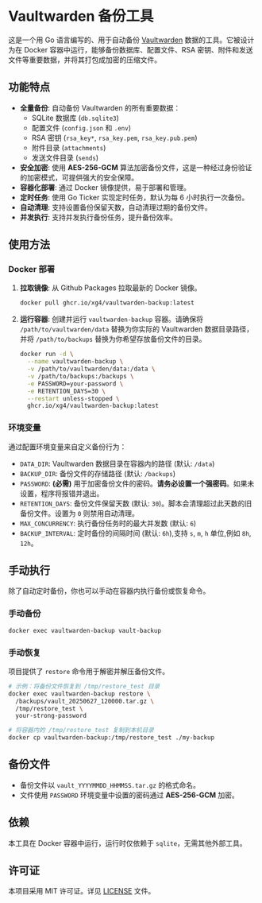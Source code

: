 # Vaultwarden 备份工具

这是一个用 Go 语言编写的、用于自动备份 [Vaultwarden](https://github.com/dani-garcia/vaultwarden) 数据的工具。它被设计为在 Docker 容器中运行，能够备份数据库、配置文件、RSA 密钥、附件和发送文件等重要数据，并将其打包成加密的压缩文件。

## 功能特点

- **全量备份**: 自动备份 Vaultwarden 的所有重要数据：
  - SQLite 数据库 (`db.sqlite3`)
  - 配置文件 (`config.json` 和 `.env`)
  - RSA 密钥 (`rsa_key*`, `rsa_key.pem`, `rsa_key.pub.pem`)
  - 附件目录 (`attachments`)
  - 发送文件目录 (`sends`)
- **安全加密**: 使用 **AES-256-GCM** 算法加密备份文件，这是一种经过身份验证的加密模式，可提供强大的安全保障。
- **容器化部署**: 通过 Docker 镜像提供，易于部署和管理。
- **定时任务**: 使用 Go Ticker 实现定时任务，默认为每 6 小时执行一次备份。
- **自动清理**: 支持设置备份保留天数，自动清理过期的备份文件。
- **并发执行**: 支持并发执行备份任务，提升备份效率。

## 使用方法

### Docker 部署

1.  **拉取镜像**:
    从 Github Packages 拉取最新的 Docker 镜像。

    ```bash
    docker pull ghcr.io/xg4/vaultwarden-backup:latest
    ```

2.  **运行容器**:
    创建并运行 `vaultwarden-backup` 容器。请确保将 `/path/to/vaultwarden/data` 替换为你实际的 Vaultwarden 数据目录路径，并将 `/path/to/backups` 替换为你希望存放备份文件的目录。

    ```bash
    docker run -d \
      --name vaultwarden-backup \
      -v /path/to/vaultwarden/data:/data \
      -v /path/to/backups:/backups \
      -e PASSWORD=your-password \
      -e RETENTION_DAYS=30 \
      --restart unless-stopped \
      ghcr.io/xg4/vaultwarden-backup:latest
    ```

### 环境变量

通过配置环境变量来自定义备份行为：

- `DATA_DIR`: Vaultwarden 数据目录在容器内的路径 (默认: `/data`)
- `BACKUP_DIR`: 备份文件的存储路径 (默认: `/backups`)
- `PASSWORD`: **(必需)** 用于加密备份文件的密码。**请务必设置一个强密码**。如果未设置，程序将报错并退出。
- `RETENTION_DAYS`: 备份文件保留天数 (默认: `30`)。脚本会清理超过此天数的旧备份文件。设置为 `0` 则禁用自动清理。
- `MAX_CONCURRENCY`: 执行备份任务时的最大并发数 (默认: `6`)
- `BACKUP_INTERVAL`: 定时备份的间隔时间 (默认: `6h`),支持 `s`, `m`, `h` 单位,例如 `8h`, `12h`。

## 手动执行

除了自动定时备份，你也可以手动在容器内执行备份或恢复命令。

### 手动备份

```bash
docker exec vaultwarden-backup vault-backup
```

### 手动恢复

项目提供了 `restore` 命令用于解密并解压备份文件。

```bash
# 示例：将备份文件恢复到 /tmp/restore_test 目录
docker exec vaultwarden-backup restore \
  /backups/vault_20250627_120000.tar.gz \
  /tmp/restore_test \
  your-strong-password

# 将容器内的 /tmp/restore_test 复制到本机目录
docker cp vaultwarden-backup:/tmp/restore_test ./my-backup
```

## 备份文件

- 备份文件以 `vault_YYYYMMDD_HHMMSS.tar.gz` 的格式命名。
- 文件使用 `PASSWORD` 环境变量中设置的密码通过 **AES-256-GCM** 加密。

## 依赖

本工具在 Docker 容器中运行，运行时仅依赖于 `sqlite`，无需其他外部工具。

## 许可证

本项目采用 MIT 许可证。详见 [LICENSE](LICENSE) 文件。
